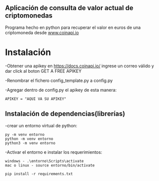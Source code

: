## Aplicación de consulta de valor actual de criptomonedas

Programa hecho en python para recuperar el valor en euros de una criptomoneda desde www.coinapi.io

# Instalación
-Obtener una apikey en https://docs.coinapi.io/ ingrese un correo válido y dar click al boton GET A FREE APIKEY

-Renombrar el fichero config_template.py a config.py

-Agregar dentro de config.py el apikey de esta manera:
```
APIKEY = "AQUI VA SU APIKEY"
```

## Instalación de dependencias(librerías)
-crear un entorno virtual de python:
```
py -m venv entorno
python -m venv entorno
python3 -m venv entorno
```

-Activar el entorno e instalar los requerimientos:
``` 
windows - .\entorno\Scripts\activate
mac o linux - source entorno/bin/activate

pip install -r requirements.txt
```